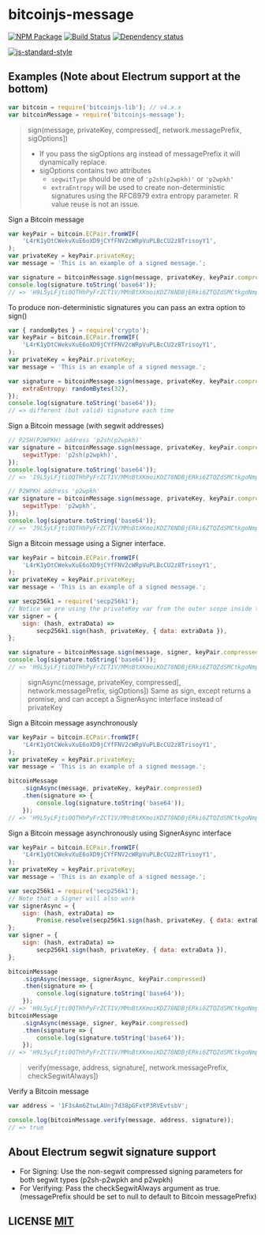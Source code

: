 # bitcoinjs-message

[![NPM Package](https://img.shields.io/npm/v/bitcoinjs-message.svg?style=flat-square)](https://www.npmjs.org/package/bitcoinjs-message)
[![Build Status](https://img.shields.io/travis/bitcoinjs/bitcoinjs-message.svg?branch=master&style=flat-square)](https://travis-ci.org/bitcoinjs/bitcoinjs-message)
[![Dependency status](https://img.shields.io/david/bitcoinjs/bitcoinjs-message.svg?style=flat-square)](https://david-dm.org/bitcoinjs/bitcoinjs-message#info=dependencies)

[![js-standard-style](https://cdn.rawgit.com/feross/standard/master/badge.svg)](https://github.com/feross/standard)

## Examples (Note about Electrum support at the bottom)

```javascript
var bitcoin = require('bitcoinjs-lib'); // v4.x.x
var bitcoinMessage = require('bitcoinjs-message');
```

> sign(message, privateKey, compressed[, network.messagePrefix, sigOptions])
>
> -   If you pass the sigOptions arg instead of messagePrefix it will dynamically replace.
> -   sigOptions contains two attributes
>     -   `segwitType` should be one of `'p2sh(p2wpkh)'` or `'p2wpkh'`
>     -   `extraEntropy` will be used to create non-deterministic signatures using the RFC6979 extra entropy parameter. R value reuse is not an issue.

Sign a Bitcoin message

```javascript
var keyPair = bitcoin.ECPair.fromWIF(
    'L4rK1yDtCWekvXuE6oXD9jCYfFNV2cWRpVuPLBcCU2z8TrisoyY1',
);
var privateKey = keyPair.privateKey;
var message = 'This is an example of a signed message.';

var signature = bitcoinMessage.sign(message, privateKey, keyPair.compressed);
console.log(signature.toString('base64'));
// => 'H9L5yLFjti0QTHhPyFrZCT1V/MMnBtXKmoiKDZ78NDBjERki6ZTQZdSMCtkgoNmp17By9ItJr8o7ChX0XxY91nk='
```

To produce non-deterministic signatures you can pass an extra option to sign()

```javascript
var { randomBytes } = require('crypto');
var keyPair = bitcoin.ECPair.fromWIF(
    'L4rK1yDtCWekvXuE6oXD9jCYfFNV2cWRpVuPLBcCU2z8TrisoyY1',
);
var privateKey = keyPair.privateKey;
var message = 'This is an example of a signed message.';

var signature = bitcoinMessage.sign(message, privateKey, keyPair.compressed, {
    extraEntropy: randomBytes(32),
});
console.log(signature.toString('base64'));
// => different (but valid) signature each time
```

Sign a Bitcoin message (with segwit addresses)

```javascript
// P2SH(P2WPKH) address 'p2sh(p2wpkh)'
var signature = bitcoinMessage.sign(message, privateKey, keyPair.compressed, {
    segwitType: 'p2sh(p2wpkh)',
});
console.log(signature.toString('base64'));
// => 'I9L5yLFjti0QTHhPyFrZCT1V/MMnBtXKmoiKDZ78NDBjERki6ZTQZdSMCtkgoNmp17By9ItJr8o7ChX0XxY91nk='

// P2WPKH address 'p2wpkh'
var signature = bitcoinMessage.sign(message, privateKey, keyPair.compressed, {
    segwitType: 'p2wpkh',
});
console.log(signature.toString('base64'));
// => 'J9L5yLFjti0QTHhPyFrZCT1V/MMnBtXKmoiKDZ78NDBjERki6ZTQZdSMCtkgoNmp17By9ItJr8o7ChX0XxY91nk='
```

Sign a Bitcoin message using a Signer interface.

```javascript
var keyPair = bitcoin.ECPair.fromWIF(
    'L4rK1yDtCWekvXuE6oXD9jCYfFNV2cWRpVuPLBcCU2z8TrisoyY1',
);
var privateKey = keyPair.privateKey;
var message = 'This is an example of a signed message.';

var secp256k1 = require('secp256k1');
// Notice we are using the privateKey var from the outer scope inside the sign function.
var signer = {
    sign: (hash, extraData) =>
        secp256k1.sign(hash, privateKey, { data: extraData }),
};

var signature = bitcoinMessage.sign(message, signer, keyPair.compressed);
console.log(signature.toString('base64'));
// => 'H9L5yLFjti0QTHhPyFrZCT1V/MMnBtXKmoiKDZ78NDBjERki6ZTQZdSMCtkgoNmp17By9ItJr8o7ChX0XxY91nk='
```

> signAsync(message, privateKey, compressed[, network.messagePrefix, sigOptions])
> Same as sign, except returns a promise, and can accept a SignerAsync interface instead of privateKey

Sign a Bitcoin message asynchronously

```javascript
var keyPair = bitcoin.ECPair.fromWIF(
    'L4rK1yDtCWekvXuE6oXD9jCYfFNV2cWRpVuPLBcCU2z8TrisoyY1',
);
var privateKey = keyPair.privateKey;
var message = 'This is an example of a signed message.';

bitcoinMessage
    .signAsync(message, privateKey, keyPair.compressed)
    .then(signature => {
        console.log(signature.toString('base64'));
    });
// => 'H9L5yLFjti0QTHhPyFrZCT1V/MMnBtXKmoiKDZ78NDBjERki6ZTQZdSMCtkgoNmp17By9ItJr8o7ChX0XxY91nk='
```

Sign a Bitcoin message asynchronously using SignerAsync interface

```javascript
var keyPair = bitcoin.ECPair.fromWIF(
    'L4rK1yDtCWekvXuE6oXD9jCYfFNV2cWRpVuPLBcCU2z8TrisoyY1',
);
var privateKey = keyPair.privateKey;
var message = 'This is an example of a signed message.';

var secp256k1 = require('secp256k1');
// Note that a Signer will also work
var signerAsync = {
    sign: (hash, extraData) =>
        Promise.resolve(secp256k1.sign(hash, privateKey, { data: extraData })),
};
var signer = {
    sign: (hash, extraData) =>
        secp256k1.sign(hash, privateKey, { data: extraData }),
};

bitcoinMessage
    .signAsync(message, signerAsync, keyPair.compressed)
    .then(signature => {
        console.log(signature.toString('base64'));
    });
// => 'H9L5yLFjti0QTHhPyFrZCT1V/MMnBtXKmoiKDZ78NDBjERki6ZTQZdSMCtkgoNmp17By9ItJr8o7ChX0XxY91nk='
bitcoinMessage
    .signAsync(message, signer, keyPair.compressed)
    .then(signature => {
        console.log(signature.toString('base64'));
    });
// => 'H9L5yLFjti0QTHhPyFrZCT1V/MMnBtXKmoiKDZ78NDBjERki6ZTQZdSMCtkgoNmp17By9ItJr8o7ChX0XxY91nk='
```

> verify(message, address, signature[, network.messagePrefix, checkSegwitAlways])

Verify a Bitcoin message

```javascript
var address = '1F3sAm6ZtwLAUnj7d38pGFxtP3RVEvtsbV';

console.log(bitcoinMessage.verify(message, address, signature));
// => true
```

## About Electrum segwit signature support

-   For Signing: Use the non-segwit compressed signing parameters for both segwit types (p2sh-p2wpkh and p2wpkh)
-   For Verifying: Pass the checkSegwitAlways argument as true. (messagePrefix should be set to null to default to Bitcoin messagePrefix)

## LICENSE [MIT](LICENSE)
